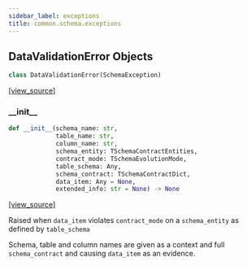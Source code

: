 ```yaml
---
sidebar_label: exceptions
title: common.schema.exceptions
---
```


## DataValidationError Objects

```python
class DataValidationError(SchemaException)
```

[[view_source]](https://github.com/dlt-hub/dlt/blob/f0690715274590fc4cacf1165e3661aaa7af1c15/dlt/common/schema/exceptions.py#L151)

### \_\_init\_\_

```python
def __init__(schema_name: str,
             table_name: str,
             column_name: str,
             schema_entity: TSchemaContractEntities,
             contract_mode: TSchemaEvolutionMode,
             table_schema: Any,
             schema_contract: TSchemaContractDict,
             data_item: Any = None,
             extended_info: str = None) -> None
```

[[view_source]](https://github.com/dlt-hub/dlt/blob/f0690715274590fc4cacf1165e3661aaa7af1c15/dlt/common/schema/exceptions.py#L152)

Raised when `data_item` violates `contract_mode` on a `schema_entity` as defined by `table_schema`

Schema, table and column names are given as a context and full `schema_contract` and causing `data_item` as an evidence.

